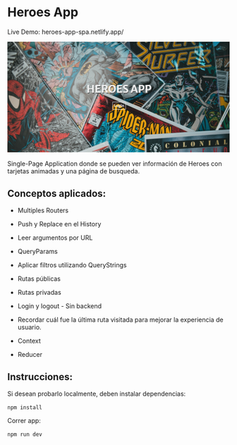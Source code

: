 # Heroes App 

Live Demo: heroes-app-spa.netlify.app/

![plot](./public/assets/screen.png)

Single-Page Application donde se pueden ver información de Heroes con tarjetas animadas y una página de busqueda.

## Conceptos aplicados:

- Multiples Routers
 
- Push y Replace en el History
 
- Leer argumentos por URL
 
- QueryParams
 
- Aplicar filtros utilizando QueryStrings
 
- Rutas públicas
 
- Rutas privadas
 
- Login y logout - Sin backend
 
- Recordar cuál fue la última ruta visitada para mejorar la experiencia de usuario.
 
- Context
 
- Reducer

## Instrucciones: 
Si desean probarlo localmente, deben instalar dependencias:
```
npm install
```
Correr app:
```
npm run dev
```
